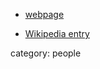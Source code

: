 

* [webpage](http://insti.physics.sunysb.edu/~siegel/plan.html)

* [Wikipedia entry](http://en.wikipedia.org/wiki/Warren_Siegel)

category: people